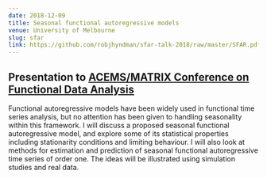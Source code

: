 ```yaml
---
date: 2018-12-09
title: Seasonal functional autoregressive models
venue: University of Melbourne
slug: sfar
link: https://github.com/robjhyndman/sfar-talk-2018/raw/master/SFAR.pdf
---
```


## Presentation to [ACEMS/MATRIX Conference on Functional Data Analysis](https://web.archive.org/web/20240522030348/https://acems.org.au/events/acemsmatrix-conference-functional-data-analysis)

Functional autoregressive models have been widely used in functional time series analysis, but no attention has been given to handling seasonality within this framework. I will discuss a proposed seasonal functional autoregressive model, and explore some of its statistical properties including stationarity conditions and limiting behaviour. I will also look at methods for estimation and prediction of seasonal functional autoregressive time series of order one. The ideas will be illustrated using simulation studies and real data.
